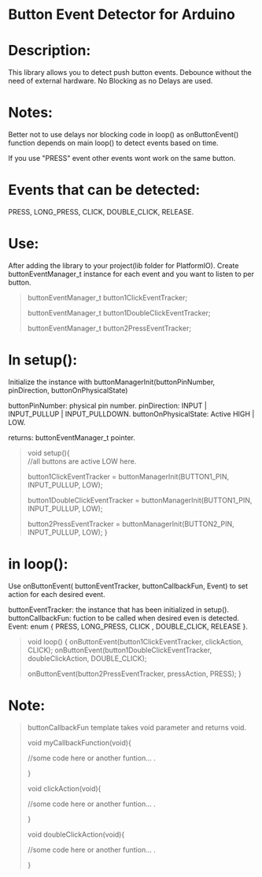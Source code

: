 # Button Event Detector for Arduino

# Description:
This library allows you to detect push button events.
Debounce without the need of external hardware.
No Blocking as no Delays are used.

# Notes:
Better not to use delays nor blocking code in loop() as onButtonEvent() function depends on main loop() to detect events based on time.

If you use "PRESS" event other events wont work on the same button.

# Events that can be detected:
PRESS, LONG_PRESS, CLICK, DOUBLE_CLICK, RELEASE.


# Use:
After adding the library to your project(lib folder for PlatformIO).
Create buttonEventManager_t instance for each event and you want to listen to per button.

>buttonEventManager_t button1ClickEventTracker;
>
>buttonEventManager_t button1DoubleClickEventTracker;
>
>buttonEventManager_t button2PressEventTracker;


# In setup():

Initialize the instance with buttonManagerInit(buttonPinNumber, pinDirection, buttonOnPhysicalState)

buttonPinNumber: physical pin number.
pinDirection: INPUT | INPUT_PULLUP | INPUT_PULLDOWN.
buttonOnPhysicalState: Active HIGH | LOW.

returns: buttonEventManager_t pointer.

>void setup(){   
>  //all buttons are active LOW here. 
>  
>  button1ClickEventTracker = buttonManagerInit(BUTTON1_PIN, INPUT_PULLUP, LOW);
>  
>  button1DoubleClickEventTracker = buttonManagerInit(BUTTON1_PIN, INPUT_PULLUP, LOW);
>  
>  button2PressEventTracker = buttonManagerInit(BUTTON2_PIN, INPUT_PULLUP, LOW);
>}


# in loop():

Use onButtonEvent( buttonEventTracker, buttonCallbackFun, Event) to set action for each desired event.

buttonEventTracker: the instance that has been initialized in setup().
buttonCallbackFun: fuction to be called when desired even is detected.
Event: enum { PRESS, LONG_PRESS, CLICK , DOUBLE_CLICK, RELEASE }.

>void loop() {
>  onButtonEvent(button1ClickEventTracker, clickAction, CLICK);
>  onButtonEvent(button1DoubleClickEventTracker, doubleClickAction, DOUBLE_CLICK);
>  
>  onButtonEvent(button2PressEventTracker, pressAction, PRESS);
>}


# Note:
>buttonCallbackFun template takes void parameter and returns void.
>
>void myCallbackFunction(void){
>
>    //some code here or another funtion... .
>  
>}
>
>void clickAction(void){
>
>    //some code here or another funtion... .
>  
>}
>
>void doubleClickAction(void){
>
>    //some code here or another funtion... .
>  
>}
